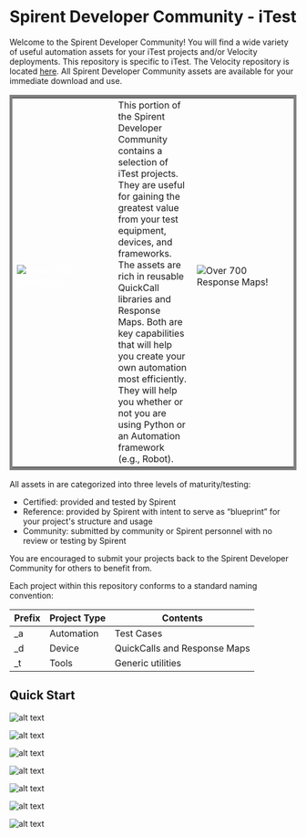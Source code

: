 # Spirent Developer Community - iTest

Welcome to the Spirent Developer Community! You will find a wide variety of useful automation assets for your iTest projects and/or Velocity deployments.  This repository is specific to iTest.  The Velocity repository is located [here](https://github.com/Spirent/Velocity-assets).  All Spirent Developer Community assets are available for your immediate download and use. 

 <table style="width:100%; border: 5px solid gray;">
  <tr>
     <td style="color:white"><img src="https://github.com/Spirent/iTest-assets/blob/master/images/Speedometer-QuickCalls.png" alt="Over 1000 QuickCalls!">&emsp;&emsp;&emsp;&emsp;&emsp;&emsp;&emsp;&emsp;&emsp;&emsp;</td> 
    <td style="border: 0px solid black;">This portion of the Spirent Developer Community contains a selection of iTest projects. They are useful for gaining the greatest value from your test equipment, devices, and frameworks. The assets are rich in reusable QuickCall libraries and Response Maps.  Both are key capabilities that will help you create your own automation most efficiently.  They will help you whether or not you are using Python or an Automation framework (e.g., Robot).</td>
    <td><img src="https://github.com/Spirent/iTest-assets/blob/master/images/Speedometer-ResponseMaps.png" alt="Over 700 Response Maps!">&emsp;&emsp;&emsp;&emsp;&emsp;&emsp;&emsp;&emsp;&emsp;&emsp;</td>
  </tr>
</table>

All assets in are categorized into three levels of maturity/testing:
- Certified:  provided and tested by Spirent
- Reference:  provided by Spirent with intent to serve as “blueprint” for your project's structure and usage
- Community:  submitted by community or Spirent personnel with no review or testing by Spirent       

You are encouraged to submit your projects back to the Spirent Developer Community for others to benefit from.

Each project within this repository conforms to a standard naming convention:

| Prefix   | Project Type       | Contents    |
| -------- |-------------| -------------| 
| \_a      | Automation  | Test Cases    | 
| \_d      | Device      | QuickCalls and Response Maps | 
| \_t      | Tools       | Generic utilities       |  

## Quick Start
 
![alt text](https://github.com/Spirent/iTest-assets/blob/master/images/copy.url.to.clipboard.png "Copy https URL")

![alt text](https://github.com/Spirent/iTest-assets/blob/master/images/clone.the.repository.png "Clone a Git Repo")

![alt text](https://github.com/Spirent/iTest-assets/blob/master/images/paste.uri.contents.png "Paste URI contents")

![alt text](https://github.com/Spirent/iTest-assets/blob/master/images/open.git.repositories.png "Open a Git Repo")

![alt text](https://github.com/Spirent/iTest-assets/blob/master/images/select.entire.working.tree.png "Select working tree")

![alt text](https://github.com/Spirent/iTest-assets/blob/master/images/import.all.projects.png "Import all projects")

![alt text](https://github.com/Spirent/iTest-assets/blob/master/images/or.just.certain.projects.png "Import individual projects")
